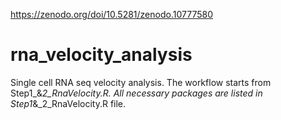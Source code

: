 https://zenodo.org/doi/10.5281/zenodo.10777580
# rna_velocity_analysis
Single cell RNA seq velocity analysis.
The workflow starts from Step1_&_2_RnaVelocity.R.
All necessary packages are listed in Step1_&_2_RnaVelocity.R file.
